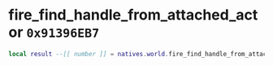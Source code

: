 # fire_find_handle_from_attached_actor `0x91396EB7`

```lua
local result --[[ number ]] = natives.world.fire_find_handle_from_attached_actor(_actor --[[ number ]])
```